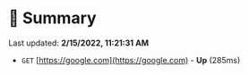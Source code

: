 # 📖 Summary
Last updated: **2/15/2022, 11:21:31 AM**

- `GET` [https://google.com](https://google.com) - **Up** (285ms)
